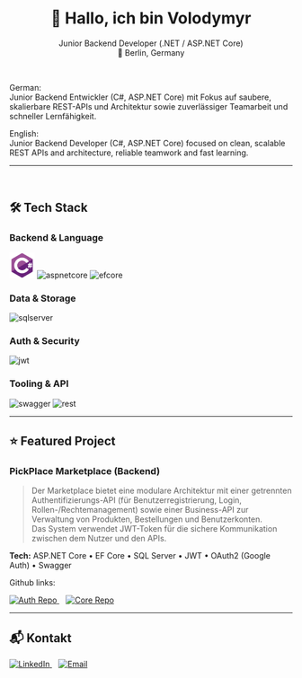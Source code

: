 <!-- Banner / Header -->
<h1 align="center">👋 Hallo, ich bin Volodymyr</h1>
<p align="center">
  Junior Backend Developer (.NET / ASP.NET Core)<br/>
  📍 Berlin, Germany
</p>
<br>

<p align="left">German:<br>
Junior Backend Entwickler (C#, ASP.NET Core) mit Fokus auf saubere, skalierbare REST-APIs und Architektur sowie zuverlässiger Teamarbeit und schneller Lernfähigkeit.


English:<br>
Junior Backend Developer (C#, ASP.NET Core) focused on clean, scalable REST APIs and architecture, reliable teamwork and fast learning.
</p>

---
<br>
<h2>🛠️ Tech Stack</h2>

<div align="left">

### Backend & Language

<img src="https://raw.githubusercontent.com/devicons/devicon/master/icons/csharp/csharp-original.svg" alt="csharp" width="45" height="45"/>
<img src="https://ih1.redbubble.net/image.366684642.5673/bg,f8f8f8-flat,750x,075,f-pad,750x1000,f8f8f8.u2.webp" alt="aspnetcore" width="45" height="45"/>
<img src="https://encrypted-tbn0.gstatic.com/images?q=tbn:ANd9GcQCDx1Gq9OhPHbGCw4K83O6b5jhBHRXmYLeMQ&s" alt="efcore" width="45" height="45"/>

### Data & Storage
<img src="https://encrypted-tbn0.gstatic.com/images?q=tbn:ANd9GcSAvNgEEmakzjLDLObc0AUhno_fBe82ygFZIw&s" alt="sqlserver" width="45" height="45"/>

### Auth & Security
<img src="https://play-lh.googleusercontent.com/3C-hB-KWoyWzZjUnRsXUPu-bqB3HUHARMLjUe9OmPoHa6dQdtJNW30VrvwQ1m7Pln3A" alt="jwt" width="45" height="45"/>

### Tooling & API
<img src="https://cdn.worldvectorlogo.com/logos/swaggerhub-1.svg" alt="swagger" width="45" height="45"/>
<img src="https://encrypted-tbn0.gstatic.com/images?q=tbn:ANd9GcTmJoxiAXVIxedd5WnxL3yepJpACK2lmCSl9w&s" alt="rest" width="45" height="45"/>

</div>

---

## ⭐ Featured Project

### PickPlace Marketplace (Backend)

> Der Marketplace bietet eine modulare Architektur mit einer getrennten Authentifizierungs-API (für Benutzerregistrierung, Login, Rollen-/Rechtemanagement) sowie einer Business-API zur Verwaltung von Produkten, Bestellungen und Benutzerkonten.  
> Das System verwendet JWT-Token für die sichere Kommunikation zwischen dem Nutzer und den APIs.

**Tech:** ASP.NET Core • EF Core • SQL Server • JWT • OAuth2 (Google Auth) • Swagger

Github links:
<div>
  <a href="https://github.com/vladnediv/MarketplaceAuthAPI">
    <img src="https://static.vecteezy.com/system/resources/previews/046/437/248/non_2x/github-logo-transparent-background-free-png.png" width="65" height="65" alt="Auth Repo"/>
  </a>
  &nbsp;&nbsp;
  <a href="https://github.com/vladnediv/MarketplaceCoreAPI">
    <img src="https://static.vecteezy.com/system/resources/previews/046/437/248/non_2x/github-logo-transparent-background-free-png.png" width="65" height="65" alt="Core Repo"/>
  </a>
</div>

---

## 📬 Kontakt

<div align="left">
  <a href="https://www.linkedin.com/in/volodymyr-nedividov" target="_blank">
    <img src="https://www.svgrepo.com/show/448234/linkedin.svg" width="40" alt="LinkedIn"/>
  </a>
  &nbsp;&nbsp;
  <a href="mailto:volodymyr.nedividov@gmail.com">
    <img src="https://cdn-icons-png.flaticon.com/512/6711/6711567.png" width="40" alt="Email"/>
  </a>
</div>

